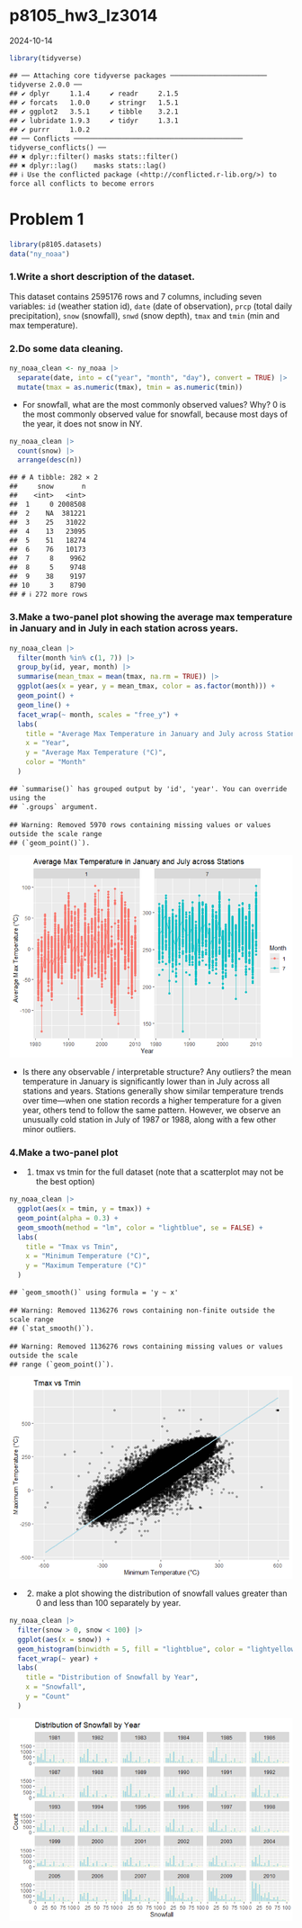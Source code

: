 p8105_hw3_lz3014
================
2024-10-14

``` r
library(tidyverse)
```

    ## ── Attaching core tidyverse packages ──────────────────────── tidyverse 2.0.0 ──
    ## ✔ dplyr     1.1.4     ✔ readr     2.1.5
    ## ✔ forcats   1.0.0     ✔ stringr   1.5.1
    ## ✔ ggplot2   3.5.1     ✔ tibble    3.2.1
    ## ✔ lubridate 1.9.3     ✔ tidyr     1.3.1
    ## ✔ purrr     1.0.2     
    ## ── Conflicts ────────────────────────────────────────── tidyverse_conflicts() ──
    ## ✖ dplyr::filter() masks stats::filter()
    ## ✖ dplyr::lag()    masks stats::lag()
    ## ℹ Use the conflicted package (<http://conflicted.r-lib.org/>) to force all conflicts to become errors

# Problem 1

``` r
library(p8105.datasets)
data("ny_noaa")
```

### 1.Write a short description of the dataset.

This dataset contains 2595176 rows and 7 columns, including seven
variables: `id` (weather station id), `date` (date of observation),
`prcp` (total daily precipitation), `snow` (snowfall), `snwd` (snow
depth), `tmax` and `tmin` (min and max temperature).

### 2.Do some data cleaning.

``` r
ny_noaa_clean <- ny_noaa |>
  separate(date, into = c("year", "month", "day"), convert = TRUE) |>
  mutate(tmax = as.numeric(tmax), tmin = as.numeric(tmin))
```

- For snowfall, what are the most commonly observed values? Why? 0 is
  the most commonly observed value for snowfall, because most days of
  the year, it does not snow in NY.

``` r
ny_noaa_clean |>
  count(snow) |>
  arrange(desc(n))
```

    ## # A tibble: 282 × 2
    ##     snow       n
    ##    <int>   <int>
    ##  1     0 2008508
    ##  2    NA  381221
    ##  3    25   31022
    ##  4    13   23095
    ##  5    51   18274
    ##  6    76   10173
    ##  7     8    9962
    ##  8     5    9748
    ##  9    38    9197
    ## 10     3    8790
    ## # ℹ 272 more rows

### 3.Make a two-panel plot showing the average max temperature in January and in July in each station across years.

``` r
ny_noaa_clean |>
  filter(month %in% c(1, 7)) |>
  group_by(id, year, month) |>
  summarise(mean_tmax = mean(tmax, na.rm = TRUE)) |>
  ggplot(aes(x = year, y = mean_tmax, color = as.factor(month))) +
  geom_point() +
  geom_line() +
  facet_wrap(~ month, scales = "free_y") +
  labs(
    title = "Average Max Temperature in January and July across Stations",
    x = "Year",
    y = "Average Max Temperature (°C)",
    color = "Month"
  )
```

    ## `summarise()` has grouped output by 'id', 'year'. You can override using the
    ## `.groups` argument.

    ## Warning: Removed 5970 rows containing missing values or values outside the scale range
    ## (`geom_point()`).

![](p8105_hw3_lz3014_files/figure-gfm/unnamed-chunk-5-1.png)<!-- -->

- Is there any observable / interpretable structure? Any outliers? the
  mean temperature in January is significantly lower than in July across
  all stations and years. Stations generally show similar temperature
  trends over time—when one station records a higher temperature for a
  given year, others tend to follow the same pattern. However, we
  observe an unusually cold station in July of 1987 or 1988, along with
  a few other minor outliers.

### 4.Make a two-panel plot

- 1)  tmax vs tmin for the full dataset (note that a scatterplot may not
      be the best option)

``` r
ny_noaa_clean |>
  ggplot(aes(x = tmin, y = tmax)) +
  geom_point(alpha = 0.3) +
  geom_smooth(method = "lm", color = "lightblue", se = FALSE) + 
  labs(
    title = "Tmax vs Tmin",
    x = "Minimum Temperature (°C)",
    y = "Maximum Temperature (°C)"
  )
```

    ## `geom_smooth()` using formula = 'y ~ x'

    ## Warning: Removed 1136276 rows containing non-finite outside the scale range
    ## (`stat_smooth()`).

    ## Warning: Removed 1136276 rows containing missing values or values outside the scale
    ## range (`geom_point()`).

![](p8105_hw3_lz3014_files/figure-gfm/unnamed-chunk-6-1.png)<!-- -->

- 2)  make a plot showing the distribution of snowfall values greater
      than 0 and less than 100 separately by year.

``` r
ny_noaa_clean |>
  filter(snow > 0, snow < 100) |>
  ggplot(aes(x = snow)) +
  geom_histogram(binwidth = 5, fill = "lightblue", color = "lightyellow") +
  facet_wrap(~ year) +
  labs(
    title = "Distribution of Snowfall by Year",
    x = "Snowfall",
    y = "Count"
  )
```

![](p8105_hw3_lz3014_files/figure-gfm/unnamed-chunk-7-1.png)<!-- -->
